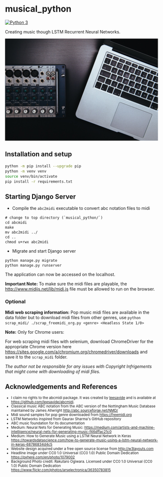 # musical_python

[![Python 3](https://pyup.io/repos/github/SamSamhuns/musical_python/python-3-shield.svg)](https://pyup.io/repos/github/SamSamhuns/musical_python/)

Creating music though LSTM Recurrent Neural Networks.

<img src='img/laptop-macbook-apple-table-music-technology-1079002-pxhere.com.jpg'></img>

## Installation and setup

```bash
python -m pip install --upgrade pip
python -m venv venv
source venv/bin/activate
pip install -r requirements.txt
```

## Starting Django Server

-   Compile the `abc2midi` executable to convert abc notation files to midi

```shell
# change to top directory (`musical_python/`)
cd abcmidi
make
mv abc2midi ../
cd ..
chmod u+rwx abc2midi
```

-   Migrate and start Django server

```shell
python manage.py migrate
python manage.py runserver
```

The application can now be accessed on the localhost.

**Important Note:** To make sure the midi files are playable, the <http://www.midijs.net/lib/midi.js> file must be allowed to run on the browser.

### Optional

**Midi web scraping information:** Pop music midi files are available in the data folder but to download midi files from other genres, use `python scrap_midi/ ./scrap_freemidi_org.py <genre> <Headless State 1/0>`

**Note:** Only for Chrome users:

For web scraping midi files with selenium, download ChromeDriver for the appropriate Chrome version here <https://sites.google.com/a/chromium.org/chromedriver/downloads> and save it to the `scrap_midi` folder.

_The author not be responsible for any issues with Copyright Infrigements that might come with downloading of midi files._

## Acknowledgements and References

<small>

-   I claim no rights to the abcmidi package. It was created by <a href='https://leesavide.github.io/'>leesavide</a> and is available at <https://github.com/leesavide/abcmidi>.
-   Classical music ABC notation from the ABC version of the Nottingham Music Database maintained by James Allwright <http://abc.sourceforge.net/NMD/>
-   Midi sound samples for pop genre downloaded from <https://freemidi.org>
-   LSTM Networks inspired from Gaurav Sharma's GitHub repository
-   ABC music foundation for its documentation
-   Medium: Neural Nets for Generating Music: <https://medium.com/artists-and-machine-intelligence/neural-nets-for-generating-music-f46dffac21c0>
-   Medium: How to Generate Music using a LSTM Neural Network in Keras <https://towardsdatascience.com/how-to-generate-music-using-a-lstm-neural-network-in-keras-68786834d4c5>
-   Website design acquired under a free open source license from <http://w3layouts.com>
-   Headline image under CC0 1.0 Universal (CC0 1.0) Public Domain Dedication <https://pxhere.com/en/photo/1079002>
-   Background Photo credit: Rakutaro Ogiwara. Licensed under CC0 1.0 Universal (CC0 1.0) Public Domain Dedication <https://www.flickr.com/photos/arselectronica/36350783815>

</small>
